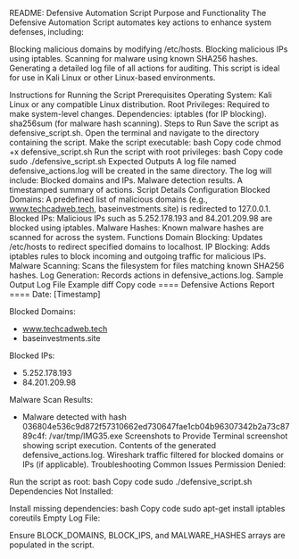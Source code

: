 README: Defensive Automation Script
Purpose and Functionality
The Defensive Automation Script automates key actions to enhance system defenses, including:

Blocking malicious domains by modifying /etc/hosts.
Blocking malicious IPs using iptables.
Scanning for malware using known SHA256 hashes.
Generating a detailed log file of all actions for auditing.
This script is ideal for use in Kali Linux or other Linux-based environments.

Instructions for Running the Script
Prerequisites
Operating System: Kali Linux or any compatible Linux distribution.
Root Privileges: Required to make system-level changes.
Dependencies:
iptables (for IP blocking).
sha256sum (for malware hash scanning).
Steps to Run
Save the script as defensive_script.sh.
Open the terminal and navigate to the directory containing the script.
Make the script executable:
bash
Copy code
chmod +x defensive_script.sh
Run the script with root privileges:
bash
Copy code
sudo ./defensive_script.sh
Expected Outputs
A log file named defensive_actions.log will be created in the same directory.
The log will include:
Blocked domains and IPs.
Malware detection results.
A timestamped summary of actions.
Script Details
Configuration
Blocked Domains:
A predefined list of malicious domains (e.g., www.techcadweb.tech, baseinvestments.site) is redirected to 127.0.0.1.
Blocked IPs:
Malicious IPs such as 5.252.178.193 and 84.201.209.98 are blocked using iptables.
Malware Hashes:
Known malware hashes are scanned for across the system.
Functions
Domain Blocking:
Updates /etc/hosts to redirect specified domains to localhost.
IP Blocking:
Adds iptables rules to block incoming and outgoing traffic for malicious IPs.
Malware Scanning:
Scans the filesystem for files matching known SHA256 hashes.
Log Generation:
Records actions in defensive_actions.log.
Sample Output
Log File Example
diff
Copy code
==== Defensive Actions Report ====
Date: [Timestamp]

Blocked Domains:
- www.techcadweb.tech
- baseinvestments.site

Blocked IPs:
- 5.252.178.193
- 84.201.209.98

Malware Scan Results:
- Malware detected with hash 036804e536c9d872f57310662ed730647fae1cb04b96307342b2a73c8789c4f:
  /var/tmp/IMG35.exe
Screenshots to Provide
Terminal screenshot showing script execution.
Contents of the generated defensive_actions.log.
Wireshark traffic filtered for blocked domains or IPs (if applicable).
Troubleshooting
Common Issues
Permission Denied:

Run the script as root:
bash
Copy code
sudo ./defensive_script.sh
Dependencies Not Installed:

Install missing dependencies:
bash
Copy code
sudo apt-get install iptables coreutils
Empty Log File:

Ensure BLOCK_DOMAINS, BLOCK_IPS, and MALWARE_HASHES arrays are populated in the script.
